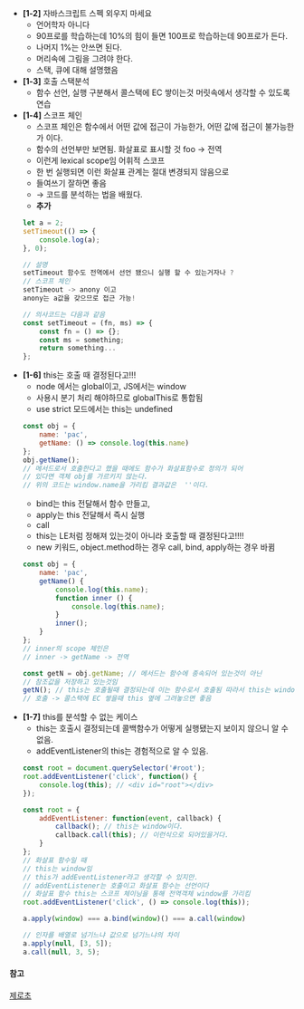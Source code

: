 - **[1-2]** 자바스크립트 스펙 외우지 마세요
    - 언어학자 아니다
    - 90프로를 학습하는데 10%의 힘이 들면 100프로 학습하는데 90프로가 든다.
    - 나머지 1%는 안쓰면 된다.
    - 머리속에 그림을 그려야 한다.
    - 스택, 큐에 대해 설명했음
- **[1-3]** 호출 스택분석
  - 함수 선언, 실행 구분해서 콜스택에 EC 쌓이는것 머릿속에서 생각할 수 있도록 연습
- **[1-4]** 스코프 체인
    - 스코프 체인은 함수에서 어떤 값에 접근이 가능한가, 어떤 값에 접근이 불가능한가 이다.
    - 함수의 선언부만 보면됨. 화살표로 표시할 것 foo → 전역
    - 이런게 lexical scope임 어휘적 스코프
    - 한 번 실행되면 이런 화살표 관계는 절대 변경되지 않음으로
    - 들여쓰기 잘하면 좋음
    - → 코드를 분석하는 법을 배웠다.
    - **추가**
    ``` javascript
    let a = 2;
    setTimeout(() => {
        console.log(a);
    }, 0);

    // 설명
    setTimeout 함수도 전역에서 선언 됐으니 실행 할 수 있는거자나 ?
    // 스코프 체인
    setTimeout -> anony 이고 
    anony는 a값을 갖으므로 접근 가능!

    // 의사코드는 다음과 같음
    const setTimeout = (fn, ms) => {
        const fn = () => {};
        const ms = something;
        return something...
    };
    ```
- **[1-6]** this는 호출 때 결정된다고!!!
    - node 에서는 global이고, JS에서는 window
    - 사용시 분기 처리 해야하므로 globalThis로 통합됨
    - use strict 모드에서는 this는 undefined
    ``` javascript
    const obj = {
        name: 'pac',
        getName: () => console.log(this.name)
    };
    obj.getName(); 
    // 메서드로서 호출한다고 했을 때에도 함수가 화살표함수로 정의가 되어 
    // 있다면 객체 obj를 가르키지 않는다.
    // 위의 코드는 window.name을 가리킴 결과값은  ''이다.
    ```
    - bind는 this 전달해서 함수 만들고,
    - apply는 this 전달해서 즉시 실행
    - call
    - this는 LE처럼 정해져 있는것이 아니라 호출할 때 결정된다고!!!!
    - new 키워드, object.method하는 경우 call, bind, apply하는 경우 바뀜
    ``` javascript
    const obj = {
        name: 'pac',
        getName() { 
            console.log(this.name);
            function inner () {
                console.log(this.name);
            }
            inner();
        }
    };
    // inner의 scope 체인은 
    // inner -> getName -> 전역 

    const getN = obj.getName; // 메서드는 함수에 종속되어 있는것이 아닌 
    // 참조값을 저장하고 있는것임 
    getN(); // this는 호출될때 결정되는데 이는 함수로서 호출됨 따라서 this는 window
    // 호출 -> 콜스택에 EC 쌓을때 this 옆에 그려놓으면 좋음
    ```
- **[1-7]** this를 분석할 수 없는 케이스
    - this는 호출시 결정되는데 콜백함수가 어떻게 실행됐는지 보이지 않으니 알 수 없음.
    - addEventListener의 this는 경험적으로 알 수 있음.
    ``` javascript
    const root = document.querySelector('#root');
    root.addEventListener('click', function() {
        console.log(this); // <div id="root"></div>
    });

    const root = {
        addEventListener: function(event, callback) {
            callback(); // this는 window이다.
            callback.call(this); // 이런식으로 되어있을거다.
        }
    };
    // 화살표 함수일 때
    // this는 window임 
    // this가 addEventListener라고 생각할 수 있지만. 
    // addEventListener는 호출이고 화살표 함수는 선언이다
    // 화살표 함수 this는 스코프 체이닝을 통해 전역객체 window를 가리킴
    root.addEventListener('click', () => console.log(this));
    ```
    ``` javascript
    a.apply(window) === a.bind(window)() === a.call(window)

    // 인자를 배열로 넘기느냐 값으로 넘기느냐의 차이
    a.apply(null, [3, 5]);
    a.call(null, 3, 5);
    ```

#### 참고
[제로초](https://www.youtube.com/c/ZeroChoTV) 